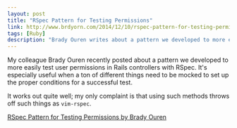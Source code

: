 ```yaml
---
layout: post
title: "RSpec Pattern for Testing Permissions"
link: http://www.brdyorn.com/2014/12/10/rspec-pattern-for-testing-permissions.html
tags: [Ruby]
description: "Brady Ouren writes about a pattern we developed to more easily test user permissions in Rails controllers with RSpec."
---
```


My colleague Brady Ouren recently posted about a pattern we developed to more easily test user permissions in Rails controllers
with RSpec. It's especially useful when a ton of different things need to be mocked to set up the proper conditions for a successful
test.

It works out quite well; my only complaint is that using such methods throws off such things as `vim-rspec`. 

[RSpec Pattern for Testing Permissions by Brady Ouren](http://www.brdyorn.com/2014/12/10/rspec-pattern-for-testing-permissions.html)

